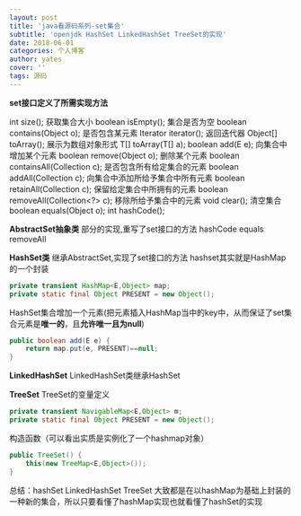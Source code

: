 ```yaml
---
layout: post
title: 'java看源码系列-set集合'
subtitle: 'openjdk HashSet LinkedHashSet TreeSet的实现'
date: 2018-06-01
categories: 个人博客
author: yates
cover: ''
tags: 源码
---
```


**set接口定义了所需实现方法**

int size(); 获取集合大小
boolean isEmpty(); 集合是否为空
boolean contains(Object o); 是否包含某元素
Iterator<E> iterator(); 返回迭代器
Object[] toArray(); 展示为数组对象形式
<T> T[] toArray(T[] a);
boolean add(E e); 向集合中增加某个元素
boolean remove(Object o); 删除某个元素
boolean containsAll(Collection<?> c); 是否包含所有给定集合的元素
boolean addAll(Collection<? extends E> c); 向集合中添加所给予集合中所有元素
boolean retainAll(Collection<?> c); 保留给定集合中所拥有的元素
boolean removeAll(Collection<?> c); 移除所给予集合中的元素
void clear(); 清空集合
boolean equals(Object o); 
int hashCode();

**AbstractSet抽象类**
部分的实现,重写了set接口的方法 hashCode equals removeAll

**HashSet类**
继承AbstractSet,实现了set接口的方法
hashset其实就是HashMap的一个封装
```java
private transient HashMap<E,Object> map;
private static final Object PRESENT = new Object();
```

HashSet集合增加一个元素(把元素插入HashMap当中的key中，从而保证了set集合元素是**唯一的**，且**允许唯一且为null**)
```java
public boolean add(E e) {
    return map.put(e, PRESENT)==null;
}
```

**LinkedHashSet**
LinkedHashSet类继承HashSet

**TreeSet**
TreeSet的变量定义
```java
private transient NavigableMap<E,Object> m;
private static final Object PRESENT = new Object();
```

构造函数（可以看出实质是实例化了一个hashmap对象）
```java
public TreeSet() {
    this(new TreeMap<E,Object>());
}
```

总结：hashSet LinkedHashSet TreeSet 大致都是在以hashMap为基础上封装的一种新的集合，所以只要看懂了hashMap实现也就看懂了hashSet的实现


